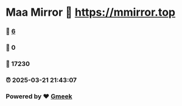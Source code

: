 # Maa Mirror :link: https://mmirror.top 
### :page_facing_up: [6](https://mmirror.top/tag.html) 
### :speech_balloon: 0 
### :hibiscus: 17230 
### :alarm_clock: 2025-03-21 21:43:07 
### Powered by :heart: [Gmeek](https://github.com/Meekdai/Gmeek)
